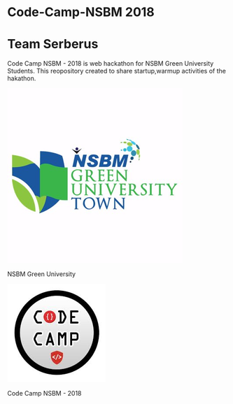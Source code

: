 # Code-Camp-NSBM 2018
# Team Serberus 
Code Camp NSBM - 2018 is web hackathon for NSBM Green University Students.
This reopository created to share startup,warmup activities of the hakathon.

![GitHub Logo](logo.jpg)
 
 NSBM Green University
 
 ![Code](1.jpg)
  
  Code Camp NSBM - 2018
  
   


                               
